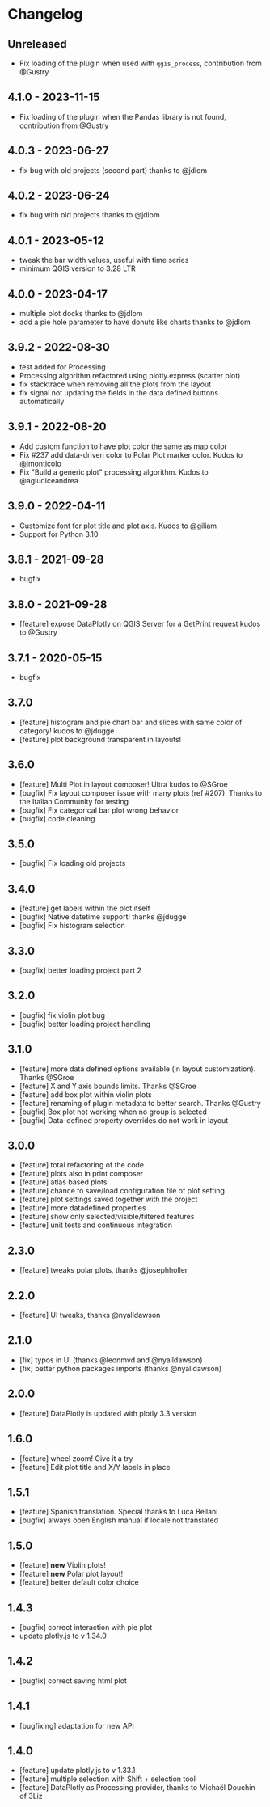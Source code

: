 # Changelog

## Unreleased

- Fix loading of the plugin when used with `qgis_process`, contribution from @Gustry

## 4.1.0 - 2023-11-15

- Fix loading of the plugin when the Pandas library is not found, contribution from @Gustry

## 4.0.3 - 2023-06-27

- fix bug with old projects (second part) thanks to @jdlom

## 4.0.2 - 2023-06-24

- fix bug with old projects thanks to @jdlom

## 4.0.1 - 2023-05-12

- tweak the bar width values, useful with time series
- minimum QGIS version to 3.28 LTR

## 4.0.0 - 2023-04-17

- multiple plot docks thanks to @jdlom
- add a pie hole parameter to have donuts like charts thanks to @jdlom

## 3.9.2 - 2022-08-30

- test added for Processing
- Processing algorithm refactored using plotly.express (scatter plot)
- fix stacktrace when removing all the plots from the layout
- fix signal not updating the fields in the data defined buttons automatically

## 3.9.1 - 2022-08-20

- Add custom function to have plot color the same as map color
- Fix #237 add data-driven color to Polar Plot marker color. Kudos to @jmonticolo
- Fix "Build a generic plot" processing algorithm. Kudos to @agiudiceandrea

## 3.9.0 - 2022-04-11

- Customize font for plot title and plot axis. Kudos to @giliam
- Support for Python 3.10

## 3.8.1 - 2021-09-28

- bugfix

## 3.8.0 - 2021-09-28

- [feature] expose DataPlotly on QGIS Server for a GetPrint request kudos to @Gustry

## 3.7.1 - 2020-05-15

- bugfix

## 3.7.0

- [feature] histogram and pie chart bar and slices with same color of category! kudos to @jdugge
- [feature] plot background transparent in layouts!

## 3.6.0

- [feature] Multi Plot in layout composer! Ultra kudos to @SGroe
- [bugfix] Fix layout composer issue with many plots (ref #207). Thanks to the Italian Community for testing
- [bugfix] Fix categorical bar plot wrong behavior 
- [bugfix] code cleaning
 
## 3.5.0

- [bugfix] Fix loading old projects

## 3.4.0

- [feature] get labels within the plot itself 
- [bugfix] Native datetime support! thanks @jdugge
- [bugfix] Fix histogram selection

## 3.3.0
 
- [bugfix] better loading project part 2

## 3.2.0
 
- [bugfix] fix violin plot bug
- [bugfix] better loading project handling

## 3.1.0

- [feature] more data defined options available (in layout customization). Thanks @SGroe 
- [feature] X and Y axis bounds limits. Thanks @SGroe
- [feature] add box plot within violin plots
- [feature] renaming of plugin metadata to better search. Thanks @Gustry
- [bugfix] Box plot not working when no group is selected 
- [bugfix] Data-defined property overrides do not work in layout

## 3.0.0
 
- [feature] total refactoring of the code
- [feature] plots also in print composer
- [feature] atlas based plots
- [feature] chance to save/load configuration file of plot setting
- [feature] plot settings saved together with the project
- [feature] more datadefined properties
- [feature] show only selected/visible/filtered features
- [feature] unit tests and continuous integration

## 2.3.0

- [feature] tweaks polar plots, thanks @josephholler

## 2.2.0

- [feature] UI tweaks, thanks @nyalldawson

## 2.1.0

- [fix] typos in UI (thanks @leonmvd and @nyalldawson)
- [fix] better python packages imports (thanks @nyalldawson)

## 2.0.0

- [feature] DataPlotly is updated with plotly 3.3 version

## 1.6.0

- [feature] wheel zoom! Give it a try
- [feature] Edit plot title and X/Y labels in place

## 1.5.1

- [feature] Spanish translation. Special thanks to Luca Bellani
- [bugfix] always open English manual if locale not translated

## 1.5.0

- [feature] **new** Violin plots!
- [feature] **new** Polar plot layout!
- [feature] better default color choice

## 1.4.3

- [bugfix] correct interaction with pie plot
- update plotly.js to v 1.34.0

## 1.4.2

- [bugfix] correct saving html plot

## 1.4.1

- [bugfixing] adaptation for new API

## 1.4.0

- [feature] update plotly.js to v 1.33.1
- [feature] multiple selection with Shift + selection tool
- [feature] DataPlotly as Processing provider, thanks to Michaël Douchin of 3Liz
